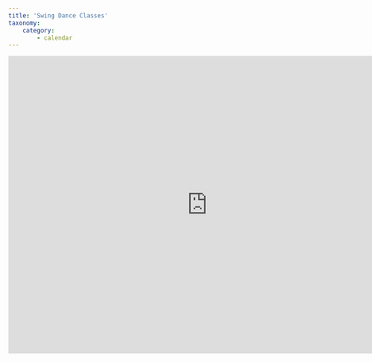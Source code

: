 ```yaml
---
title: 'Swing Dance Classes'
taxonomy:
    category:
        - calendar
---
```


<iframe src="https://calendar.google.com/calendar/embed?height=600&amp;wkst=2&amp;bgcolor=%23ffffff&amp;ctz=Europe%2FBerlin&amp;src=bTluYmRrZGNnNmlxajI2aWJyanBiZnJmNWdAZ3JvdXAuY2FsZW5kYXIuZ29vZ2xlLmNvbQ&amp;src=Z3FyZWIwM2ZuanU1ZmxsbWpwbzU3cmVrZnNAZ3JvdXAuY2FsZW5kYXIuZ29vZ2xlLmNvbQ&amp;src=bGdkN2dyNzV1am9saTNsa3YyZ2xoZjBiZThAZ3JvdXAuY2FsZW5kYXIuZ29vZ2xlLmNvbQ&amp;src=NjA0aTludjJicTJ1ajEzN2pwM2piMWFkbm9AZ3JvdXAuY2FsZW5kYXIuZ29vZ2xlLmNvbQ&amp;src=ZXU4c201MmZrM3UxajNpdDdzcDc4aWFpMW9AZ3JvdXAuY2FsZW5kYXIuZ29vZ2xlLmNvbQ&amp;src=ZXNuMzN0dm9wN2RqYnZwOGE4Z252N29pZ2dAZ3JvdXAuY2FsZW5kYXIuZ29vZ2xlLmNvbQ&amp;src=Z3JhMzBmYmxqbGUwamttbGlnN3ZoaDZhNTBAZ3JvdXAuY2FsZW5kYXIuZ29vZ2xlLmNvbQ&amp;color=%23E67C73&amp;showPrint=0&amp;showTz=0&amp;title=RheinMain%20Classes%20Time" style="border-width:0" width="800" height="600" frameborder="0" scrolling="no"></iframe>